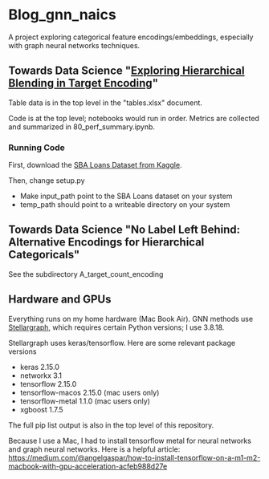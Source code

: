 # Blog_gnn_naics
A project exploring categorical feature encodings/embeddings, especially with graph neural networks techniques.  

## Towards Data Science "[Exploring Hierarchical Blending in Target Encoding](https://medium.com/towards-data-science/exploring-hierarchical-blending-in-target-encoding-fea4c59b305b)"

Table data is in the top level in the "tables.xlsx" document.  

Code is at the top level; notebooks would run in order.  Metrics are collected and summarized in 80_perf_summary.ipynb.

### Running Code

First, download the [SBA Loans Dataset from Kaggle](https://www.kaggle.com/datasets/mirbektoktogaraev/should-this-loan-be-approved-or-denied).

Then, change setup.py
  * Make input_path point to the SBA Loans dataset on your system
  * temp_path should point to a writeable directory on your system

## Towards Data Science "No Label Left Behind: Alternative Encodings for Hierarchical Categoricals"

See the subdirectory A_target_count_encoding

## Hardware and GPUs

Everything runs on my home hardware (Mac Book Air).  GNN methods use [Stellargraph](https://stellargraph.readthedocs.io/en/stable/), which requires certain Python versions; I use 3.8.18.  

Stellargraph uses keras/tensorflow.  Here are some relevant package versions
* keras 2.15.0
* networkx 3.1
* tensorflow 2.15.0
* tensorflow-macos 2.15.0 (mac users only)
* tensorflow-metal 1.1.0  (mac users only)
* xgboost  1.7.5

The full pip list output is also in the top level of this repository.

Because I use a Mac, I had to install tensorflow metal for neural networks and graph neural networks.  Here is a helpful article: https://medium.com/@angelgaspar/how-to-install-tensorflow-on-a-m1-m2-macbook-with-gpu-acceleration-acfeb988d27e

